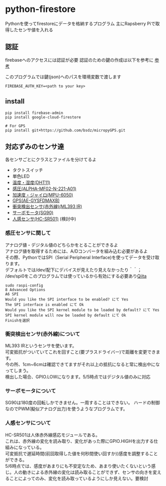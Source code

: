 # python-firestore

Pythonを使ってfirestoreにデータを格納するプログラム
主にRapsberry Piで取得したセンサ値を入れる

## 認証

firebaseへのアクセスには認証が必要
認証のための鍵の作成は以下を参考に
[参考](http://i-yusuke.com/entry/python-firestore/)

このプログラムでは鍵(json)へのパスを環境変数で渡します

```shell
FIREBASE_AUTH_KEY=<path to your key>
```

## install

```shell
pip install firebase-admin
pip install google-cloud-firestore

# For GPS
pip install git+https://github.com/bsdz/micropyGPS.git
```

## 対応ずみのセンサ達

各センサごとにクラスとファイルを分けてるよ
- タクトスイッチ
- 単色LED
- [温度・湿度(DHT11)](/dht11.py)
- [感圧(ALPHA-MF02-N-221-A01)](/ad_convert.py)
- [加速度・ジャイロ(MPU-6050)](/mpu-6050.py)
- [GPS(AE-GYSFDMAXB)](/gps.py)
- [衝突検出センサ(赤外線)(ML393 IR)](/irml393.py)
- [サーボモータ(SG90)](/sarvo.py)
- [人感センサ(HC-SR501)](/chsr501.py) (検討中)

### 感圧センサに関して
アナログ値・デジタル値のどちらかをとることができるよ  
アナログ値を取得するためには、A/Dコンバータを組み込む必要があるよ  
その際、PythonではSPI（Serial Peripheral Interface)を使ってデータを受け取ります。  
デフォルトでは/dev/配下にデバイスが見えたり見えなかったり＾＾；  
/dev/spi0をこのプログラムでは使っているから有効にする必要あり[Qiita](https://qiita.com/7of9/items/49d7a462732cbd41cb82
)  
```shell
sudo raspi-config
8 Advanced Options
A6 SPI
Would you like the SPI interface to be enabled? にて Yes
The SPI interface is enabled にて Ok
Would you like the SPI kernel module to be loaded by default? にて Yes
SPI kernel module will now be loaded by default にて Ok
Finishを選択
```

### 衝突検出センサ(赤外線)について
ML393 IRというセンサを使います。  
可変抵抗がついていてこれを回すこと(要プラスドライバー)で距離を変更できます。  
今の所、1cm~6cmは確認できてますがそれ以上の抵抗になると常に検出中になってしまう。  
検出した場合、GPIO.LOWになります。5/5時点ではデジタル値のみに対応

### サーボモータについて
SG90は180度の回転しかできません。一周することはできない。
ハードの制御なのでPWM(擬似アナログ出力)を使うようなプログラムです。


### 人感センサについて
HC-SR501は人体赤外線感応モジュールである。  
これは、赤外線の変化を読み取り、変化があった際にGPIO.HIGHを出力する仕組みになっている。  
可変抵抗で遅延時間(前回取得した値を何秒間使い回すか))感度を調整することができる。  
5/6時点では、感度があまりにも不安定なため、あまり使いたくないという感じ。人の動きによる赤外線の変化は読み取ることができず、センサの向きを変えることによってのみ、変化を読み取っているようにしか見えない。要検討
